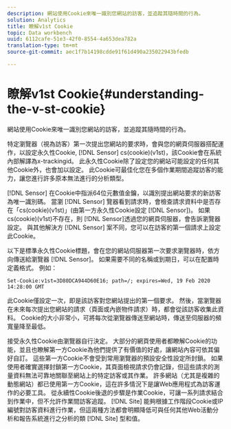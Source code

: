 ```yaml
---
description: 網站使用Cookie來唯一識別您網站的訪客，並追蹤其隨時間的行為。
solution: Analytics
title: 瞭解v1st Cookie
topic: Data workbench
uuid: 6112cafe-51e3-42f0-8554-4a653dea782a
translation-type: tm+mt
source-git-commit: aec1f7b14198cdde91f61d490a235022943bfedb

---
```



# 瞭解v1st Cookie{#understanding-the-v-st-cookie}

網站使用Cookie來唯一識別您網站的訪客，並追蹤其隨時間的行為。

特定瀏覽器（視為訪客）第一次提出您網站的要求時，會與您的網頁伺服器搭配運作，以設定永久性Cookie, [!DNL Sensor] cs(cookie)(v1st)，該Cookie會在系統內部解譯為x-trackingid。 此永久性Cookie除了設定您的網站可能設定的任何其他Cookie外，也會加以設定。 此Cookie可最佳化您在多個作業期間追蹤訪客的能力，讓您進行許多原本無法進行的分析類型。

[!DNL Sensor] 在Cookie中指派64位元數值金鑰，以識別提出網站要求的新訪客為唯一識別碼。 當瀏 [!DNL Sensor] 覽器看到請求時，會檢查請求資料中是否存在「cs(cookie)(v1st)」(由第一方永久性Cookie設定 [!DNL Sensor])。 如果cs(cookie)(v1st)不存在，則 [!DNL Sensor]透過您的網頁伺服器，會告訴瀏覽器設定。 與其他解決方 [!DNL Sensor] 案不同，您可以在訪客的第一個請求上設定此Cookie。

以下是標準永久性Cookie標題，會在您的網站伺服器第一次要求瀏覽器時，依方向傳送給瀏覽器 [!DNL Sensor]。 如果需要不同的名稱或到期日，可以在配置時定義格式。 例如：

```
Set-Cookie:v1st=3D80DCA944D60E16; path=/; expires=Wed, 19 Feb 2020 14:28:00 GMT
```

此Cookie僅設定一次，即是該訪客對您網站提出的第一個要求。 然後，當瀏覽器在未來每次提出您網站的請求（頁面或內嵌物件請求）時，都會從該訪客收集此資料。 Cookie的大小非常小，可將每次從瀏覽器傳送至網站時，傳送至伺服器的頻寬量降至最低。

接受永久性Cookie由瀏覽器自行決定。 大部分的網頁使用者都瞭解Cookie的功能，並且也瞭解第一方Cookie為他們提供了有價值的好處，讓網站內容可依其偏好自訂。 這些第一方Cookie不會受到常用瀏覽器的預設安全性設定所封鎖。 如果使用者確實選擇封鎖第一方Cookie，其頁面檢視請求仍會記錄，但這些請求的測量資料無法可靠地關聯至網站上的特定訪客或其作業。 許多網站（尤其是複雜的動態網站）都已使用第一方Cookie，這在許多情況下是讓Web應用程式為訪客運作的必要工具。 從永續性Cookie後退的步驟是作業Cookie，可讓一系列請求結合到作業中，但不允許作業間訪客追蹤。 [!DNL Site] 能夠根據工作階段Cookie或IP編號對訪客資料進行作業，但這兩種方法都會明顯降低可與任何其他Web活動分析和報告系統進行之分析的類 [!DNL Site] 型和值。

